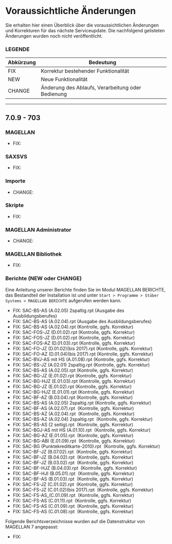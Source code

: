 # Voraussichtliche Änderungen

Sie erhalten hier einen Überblick über die voraussichtlichen Änderungen und Korrekturen für das nächste Serviceupdate. Die nachfolgend gelisteten Änderungen wurden noch nicht veröffentlicht.

### LEGENDE

| Abkürzung | Bedeutung |
| --- | --- |
| FIX | Korrektur bestehender Funktionalität |
| NEW | Neue Funktionalität |
| CHANGE | Änderung des Ablaufs, Verarbeitung oder Bedienung |

---

## 7.0.9 - 703

### MAGELLAN

* FIX:

### SAXSVS

* FIX: 

### Importe

* CHANGE: 

### Skripte

* FIX: 

### MAGELLAN Administrator

* CHANGE: 

### MAGELLAN Bibliothek

* FIX: 

### Berichte (NEW oder CHANGE)

Eine Anleitung unserer Berichte finden Sie im Modul MAGELLAN BERICHTE, das Bestandteil der Installation ist und unter `Start > Programme > Stüber Systems > MAGELLAN BERICHTE` aufgerufen werden kann.

* FIX: SAC-BS-AS (A.02.05) 2spaltig.rpt (Ausgabe des Ausbildungsberufes)
* FIX: SAC-BS-AS (A.02.04).rpt (Ausgabe des Ausbildungsberufes)
* FIX: SAC-BS-AS (A.02.04).rpt (Kontrolle, ggfs. Korrektur)
* FIX: SAC-FOS-JZ (D.01.02).rpt (Kontrolle, ggfs. Korrektur)
* FIX: SAC-FOS-JZ (D.01.02).rpt (Kontrolle, ggfs. Korrektur)
* FIX: SAC-FOS-AZ (D.01.03).rpt (Kontrolle, ggfs. Korrektur)
* FIX: SAC-FO-JZ (D.01.02)(bis 2017).rpt (Kontrolle, ggfs. Korrektur)
* FIX: SAC-FO-AZ (D.01.04)(bis 2017).rpt (Kontrolle, ggfs. Korrektur)
* FIX: SAC-BVJ-AS mit HS (A.01.08).rpt (Kontrolle, ggfs. Korrektur)
* FIX: SAC-BS-JZ (A.02.01) 2spaltig.rpt (Kontrolle, ggfs. Korrektur)
* FIX: SAC-BS-AS (A.02.05).rpt (Kontrolle, ggfs. Korrektur)
* FIX: SAC-BG-JZ (E.01.02).rpt (Kontrolle, ggfs. Korrektur) 
* FIX: SAC-BG-HJZ (E.01.03).rpt (Kontrolle, ggfs. Korrektur)
* FIX: SAC-BG-JZ (E.01.02).rpt (Kontrolle, ggfs. Korrektur)
* FIX: SAC-BG-HJZ (E.01.01).rpt (Kontrolle, ggfs. Korrektur)
* FIX: SAC-BF-AZ (B.03.04).rpt (Kontrolle, ggfs. Korrektur)
* FIX: SAC-BS-AS (A.02.05) 2spaltig.rpt (Kontrolle, ggfs. Korrektur)
* FIX: SAC-BF-AS (A.02.07).rpt	 (Kontrolle, ggfs. Korrektur)
* FIX: SAC-BS-AZ (A.02.04).rpt	 (Kontrolle, ggfs. Korrektur)
* FIX: SAC-BS-AZ (A.02.04) 2spaltig.rpt	 (Kontrolle, ggfs. Korrektur)
* FIX: SAC-BS-AS (2 seitig).rpt	 (Kontrolle, ggfs. Korrektur)
* FIX: SAC-BGJ-AS mit HS (A.01.10).rpt	 (Kontrolle, ggfs. Korrektur)
* FIX: SAC-BG-AZ (E.01.05).rpt	 (Kontrolle, ggfs. Korrektur)
* FIX: SAC-BG-ABI (E.01.09).rpt	 (Kontrolle, ggfs. Korrektur)
* FIX: SAC-BG (Punktekreditkarte-2010).rpt	 (Kontrolle, ggfs. Korrektur)
* FIX: SAC-BF-JZ (B.07.02).rpt	 (Kontrolle, ggfs. Korrektur)
* FIX: SAC-BF-JZ (B.04.02).rpt	 (Kontrolle, ggfs. Korrektur)
* FIX: SAC-BF-JZ (B.03.02).rpt	 (Kontrolle, ggfs. Korrektur)
* FIX: SAC-BF-HJZ (B.04.03).rpt	 (Kontrolle, ggfs. Korrektur)
* FIX: SAC-BF-HJI (B.05.01).rpt	 (Kontrolle, ggfs. Korrektur)
* FIX: SAC-BF-AS (B.01.03).rpt	 (Kontrolle, ggfs. Korrektur)
* FIX: SAC-FS-JZ (C.01.02).rpt	 (Kontrolle, ggfs. Korrektur)
* FIX: SAC-FS-JZ (C.01.02)(bis 2017).rpt	 (Kontrolle, ggfs. Korrektur)
* FIX: SAC-FS-AS_(C.01.09).rpt	 (Kontrolle, ggfs. Korrektur)
* FIX: SAC-FS-AS (C.01.11).rpt	 (Kontrolle, ggfs. Korrektur)
* FIX: SAC-FS-AS (C.01.09).rpt	 (Kontrolle, ggfs. Korrektur)
* FIX: SAC-FS-AS (C.01.08).rpt	 (Kontrolle, ggfs. Korrektur)

Folgende Berichtsverzeichnisse wurden auf die Datenstruktur von MAGELLAN 7 angepasst:

* FIX: 


